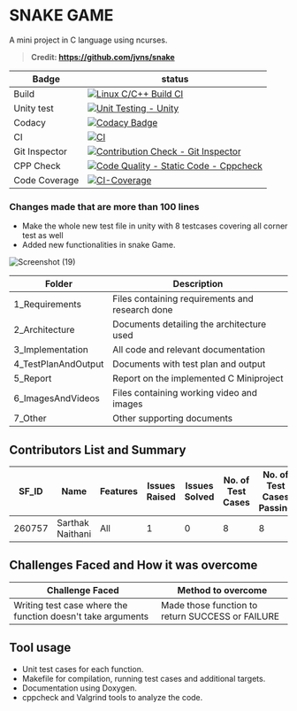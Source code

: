 # SNAKE GAME
A mini project in C language using ncurses.
> **Credit: https://github.com/jvns/snake**  

 
 Badge  | status 
 ------------- | ------------- 
| Build  | [![Linux C/C++ Build CI](https://github.com/sarthaknaithani/C_MiniProject_LTTS/actions/workflows/build.yml/badge.svg)](https://github.com/sarthaknaithani/C_MiniProject_LTTS/actions/workflows/build.yml)  |
| Unity test  | [![Unit Testing - Unity](https://github.com/sarthaknaithani/C_MiniProject_LTTS/actions/workflows/Unity_test.yml/badge.svg)](https://github.com/sarthaknaithani/C_MiniProject_LTTS/actions/workflows/Unity_test.yml)  |
| Codacy  | [![Codacy Badge](https://app.codacy.com/project/badge/Grade/dfcffbfad3d541a5bf75229aa48bc66a)](https://www.codacy.com/gh/sarthaknaithani/C_MiniProject_LTTS/dashgame?utm_source=github.com&amp;utm_medium=referral&amp;utm_content=sarthaknaithani/C_MiniProject_LTTS&amp;utm_campaign=Badge_Grade) |
| CI  | [![CI](https://github.com/sarthaknaithani/C_MiniProject_LTTS/actions/workflows/coverage.yml/badge.svg)](https://github.com/sarthaknaithani/C_MiniProject_LTTS/actions/workflows/coverage.yml)  |
| Git Inspector  | [![Contribution Check - Git Inspector](https://github.com/sarthaknaithani/C_MiniProject_LTTS/actions/workflows/git_inspector.yml/badge.svg)](https://github.com/sarthaknaithani/C_MiniProject_LTTS/actions/workflows/git_inspector.yml)  |
| CPP Check  | [![Code Quality - Static Code - Cppcheck](https://github.com/sarthaknaithani/C_MiniProject_LTTS/actions/workflows/cpp_check.yml/badge.svg)](https://github.com/sarthaknaithani/C_MiniProject_LTTS/actions/workflows/cpp_check.yml)  |
| Code Coverage | [![CI-Coverage](https://github.com/sarthaknaithani/C_MiniProject_LTTS/actions/workflows/codecoverage.yml/badge.svg)](https://github.com/sarthaknaithani/C_MiniProject_LTTS/actions/workflows/codecoverage.yml) |


### Changes made that are more than 100 lines
* Make the whole new test file in unity with 8 testcases covering all corner test as well
* Added new functionalities in snake Game.

![Screenshot (19)](https://user-images.githubusercontent.com/39693903/114858614-556b7f00-9e07-11eb-9bc0-f14ca281c9bb.png) 


Folder |	Description
------------ | -------------
1_Requirements |	Files containing requirements and research done
2_Architecture |	Documents detailing the architecture used
3_Implementation |	All code and relevant documentation
4_TestPlanAndOutput |	Documents with test plan and output
5_Report |	Report on the implemented C Miniproject
6_ImagesAndVideos |	Files containing working video and images
7_Other |	Other supporting documents

## Contributors List and Summary

SF_ID |	Name |	Features |	Issues Raised |	Issues Solved |	No. of Test Cases |	No. of Test Cases Passing
----- | -------| ------|-------|----------|-----------|--------
260757 |	Sarthak Naithani |	All |	1 |	0 |	8 |	8

## Challenges Faced and How it was overcome
Challenge Faced |	Method to overcome
------------ | -------------
Writing test case where the function doesn't take arguments |	Made those function to return SUCCESS or FAILURE

## Tool usage
* Unit test cases for each function.
* Makefile for compilation, running test cases and additional targets.
* Documentation using Doxygen.
* cppcheck and Valgrind tools to analyze the code.
